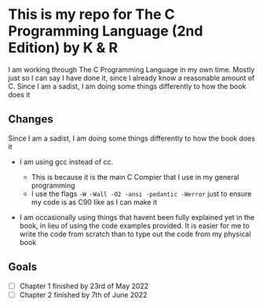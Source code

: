 # This is my repo for The C Programming Language (2nd Edition) by K & R

I am working through The C Programming Language in my own time. Mostly just so I can say I have done it, since I already know a reasonable amount of C. Since I am a sadist, I am doing some things differently to how the book does it

## Changes

Since I am a sadist, I am doing some things differently to how the book does it

- I am using gcc instead of cc.

  - This is because it is the main C Compier that I use in my general programming
  - I use the flags `-W -Wall -O2 -ansi -pedantic -Werror` just to ensure my code is as C90 like as I can make it

- I am occasionally using things that havent been fully explained yet in the book, in lieu of using the code examples provided. It is easier for me to write the code from scratch than to type out the code from my physical book

## Goals

- [ ] Chapter 1 finished by 23rd of May 2022
- [ ] Chapter 2 finished by 7th of June 2022
